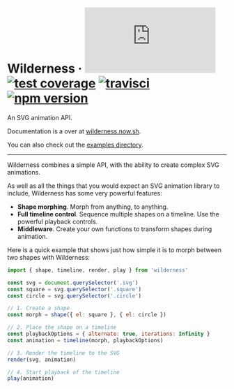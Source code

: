 # Wilderness &middot; [![gzip size](http://img.badgesize.io/https://unpkg.com/wilderness/dist/wilderness.production.js?compression=gzip&label=gzip%20size&style=flat&cache=false)](https://unpkg.com/wilderness/dist/wilderness.production.js) [![test coverage](https://img.shields.io/coveralls/colinmeinke/wilderness/master.svg?style=flat)](https://coveralls.io/github/colinmeinke/wilderness) [![travisci](https://img.shields.io/travis/colinmeinke/wilderness.svg?style=flat)](https://travis-ci.org/colinmeinke/wilderness) [![npm version](https://img.shields.io/npm/v/wilderness.svg?style=flat)](https://www.npmjs.com/package/wilderness)

An SVG animation API.

Documentation is a over at [wilderness.now.sh](https://wilderness.now.sh).

You can also check out the [examples directory](./examples).

---

Wilderness combines a simple API, with the ability to create complex SVG
animations.

As well as all the things that you would expect an SVG animation library to
include, Wilderness has some very powerful features:

- **Shape morphing**. Morph from anything, to anything.
- **Full timeline control**. Sequence multiple shapes on a timeline. Use the
  powerful playback controls.
- **Middleware**. Create your own functions to transform shapes during animation.

Here is a quick example that shows just how simple it is to morph between two
shapes with Wilderness:

```js
import { shape, timeline, render, play } from 'wilderness'

const svg = document.querySelector('.svg')
const square = svg.querySelector('.square')
const circle = svg.querySelector('.circle')

// 1. Create a shape
const morph = shape({ el: square }, { el: circle })

// 2. Place the shape on a timeline
const playbackOptions = { alternate: true, iterations: Infinity }
const animation = timeline(morph, playbackOptions)

// 3. Render the timeline to the SVG
render(svg, animation)

// 4. Start playback of the timeline
play(animation)
```
